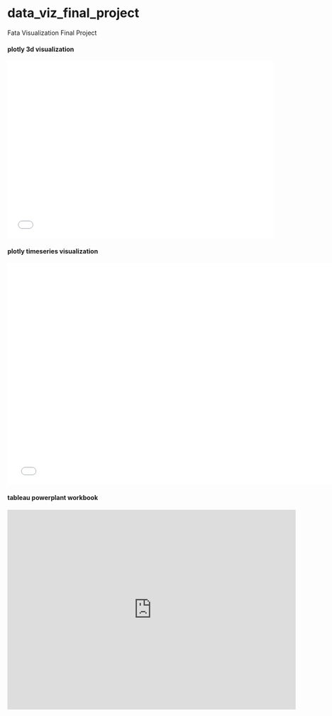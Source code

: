 # data_viz_final_project
Fata Visualization Final Project

#### plotly 3d visualization
<iframe width="600" height="400" frameborder="0" scrolling="no" src="//plot.ly/~xiaoyayue/3.embed"></iframe>

#### plotly timeseries visualization
<iframe width="750" height="500" frameborder="0" scrolling="no" src="//plot.ly/~xiaoyayue/5.embed"></iframe>

#### tableau powerplant workbook 
<iframe seamless frameborder="0"
src="https://public.tableau.com/views/World_Power_Plant_Overview/Dashboard?:display_count=yes&:showVizHome=no" width = '650' height = '450' scrolling='yes' ></iframe>

